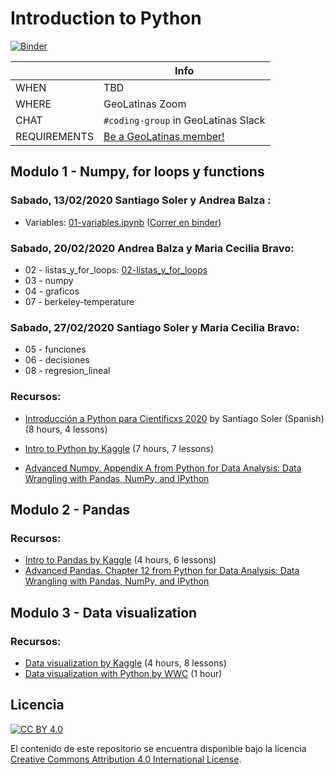 # Introduction to Python

[![Binder](https://mybinder.org/badge_logo.svg)](https://mybinder.org/v2/gh/GeoLatinas/Intro-to-python/HEAD)

|               | Info
|---------------|---------------------------------------------
| WHEN          | TBD
| WHERE         | GeoLatinas Zoom
| CHAT          | `#coding-group` in GeoLatinas Slack
| REQUIREMENTS  | [Be a GeoLatinas member!](https://geolatinas.weebly.com/get-involved.html)


## Modulo 1 - Numpy, for loops y functions

### Sabado, 13/02/2020 Santiago Soler y Andrea Balza :
- Variables: [01-variables.ipynb](https://github.com/GeoLatinas/Intro-to-python/blob/main/notebooks/01-variables.ipynb)
  ([Correr en binder](https://mybinder.org/v2/gh/GeoLatinas/Intro-to-python/blob/main/notebooks/01-variables.ipynb/HEAD))

### Sabado, 20/02/2020 Andrea Balza y Maria Cecilia Bravo:
- 02 - listas_y_for_loops: [02-listas_y_for_loops](https://github.com/GeoLatinas/Intro-to-python/blob/main/notebooks/02-listas_y_for_loops.ipynb)
- 03 - numpy
- 04 - graficos
- 07 - berkeley-temperature

### Sabado, 27/02/2020 Santiago Soler y Maria Cecilia Bravo:
- 05 - funciones
- 06 - decisiones
- 08 - regresion_lineal

### Recursos:

- [Introducción a Python para Científicxs 2020](https://santisoler.github.io/teaching/python-unsj.html)
  by Santiago Soler (Spanish) (8 hours, 4 lessons)
- [Intro to Python by Kaggle](https://www.kaggle.com/learn/python) (7 hours, 7 lessons)

- [Advanced Numpy. Appendix A from Python for Data Analysis: Data Wrangling with Pandas, NumPy, and IPython](https://github.com/wesm/pydata-book/blob/2nd-edition/appa.ipynb)

## Modulo 2 - Pandas

### Recursos:

- [Intro to Pandas by Kaggle](https://www.kaggle.com/learn/pandas) (4 hours, 6 lessons)
- [Advanced Pandas. Chapter 12 from Python for Data Analysis: Data Wrangling with Pandas, NumPy, and IPython](https://github.com/wesm/pydata-book/blob/2nd-edition/appa.ipynb)

## Modulo 3 - Data visualization

### Recursos:
- [Data visualization by Kaggle](https://www.kaggle.com/learn/data-visualization)
  (4 hours, 8 lessons)
- [Data visualization with Python by WWC](https://www.youtube.com/watch?v=wvDbLhconLU) (1 hour)

## Licencia

[![CC BY 4.0][cc-by-image]][cc-by]

El contenido de este repositorio se encuentra disponible bajo la licencia [Creative Commons Attribution 4.0 International License][cc-by].

[cc-by]: http://creativecommons.org/licenses/by/4.0/
[cc-by-image]: https://i.creativecommons.org/l/by/4.0/88x31.png
